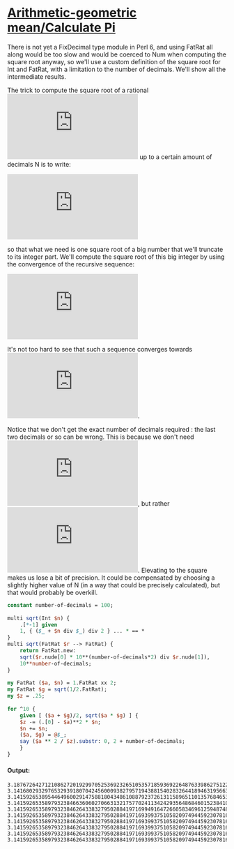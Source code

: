 [1]: http://rosettacode.org/wiki/Arithmetic-geometric_mean/Calculate_Pi

# [Arithmetic-geometric mean/Calculate Pi][1]

There is not yet a FixDecimal type module in Perl 6, and using FatRat all along would be too slow and would be coerced to Num when computing the square root anyway, so we'll use a custom definition of the square root for Int and FatRat, with a limitation to the number of decimals. We'll show all the intermediate results.



The trick to compute the square root of a rational ![image](http://rosettacode.org/mw/index.php?title=Special:MathShowImage&hash=f840899ae807a7c043751f8529403bae&mode=mathml) up to a certain amount of decimals N is to write:



![image](http://rosettacode.org/mw/index.php?title=Special:MathShowImage&hash=7e8ff6a27540ed22f0e6bd1b2f7285f1&mode=mathml)



so that what we need is one square root of a big number that we'll truncate to its integer part. We'll compute the square root of this big integer by using the convergence of the recursive sequence:



![image](http://rosettacode.org/mw/index.php?title=Special:MathShowImage&hash=2a9aefca4f9c8ffa48a812145167786e&mode=mathml)



It's not too hard to see that such a sequence converges towards ![image](http://rosettacode.org/mw/index.php?title=Special:MathShowImage&hash=f108a3d88b22ff91ddbd459b0f359bc9&mode=mathml).



Notice that we don't get the exact number of decimals required&#160;: the last two decimals or so can be wrong. This is because we don't need ![image](http://rosettacode.org/mw/index.php?title=Special:MathShowImage&hash=825b3fd5bafbc46b9a560ea9f16b21dd&mode=mathml), but rather ![image](http://rosettacode.org/mw/index.php?title=Special:MathShowImage&hash=2864884e3a76f4b27e189d49f4e6d0d1&mode=mathml). Elevating to the square makes us lose a bit of precision. It could be compensated by choosing a slightly higher value of N (in a way that could be precisely calculated), but that would probably be overkill.

```perl
constant number-of-decimals = 100;
 
multi sqrt(Int $n) {
    .[*-1] given
    1, { ($_ + $n div $_) div 2 } ... * == *
}
multi sqrt(FatRat $r --> FatRat) {
    return FatRat.new:
    sqrt($r.nude[0] * 10**(number-of-decimals*2) div $r.nude[1]),
    10**number-of-decimals;
}
 
my FatRat ($a, $n) = 1.FatRat xx 2;
my FatRat $g = sqrt(1/2.FatRat);
my $z = .25;
 
for ^10 {
    given [ ($a + $g)/2, sqrt($a * $g) ] {
	$z -= (.[0] - $a)**2 * $n;
	$n += $n;
	($a, $g) = @$_;
	say ($a ** 2 / $z).substr: 0, 2 + number-of-decimals;
    }
}
```

#### Output:
```
3.1876726427121086272019299705253692326510535718593692264876339862751228325281223301147286106601617972
3.1416802932976532939180704245600093827957194388154028326441894631956630010102553193888894275152646100
3.1415926538954464960029147588180434861088792372613115896511013576846530795030865017740975862898631567
3.1415926535897932384663606027066313217577024113424293564868460152384109486069277582680622007332762125
3.1415926535897932384626433832795028841971699491647266058346961259487480060953290058518515759317101932
3.1415926535897932384626433832795028841971693993751058209749445923078164062862089986280468522286541140
3.1415926535897932384626433832795028841971693993751058209749445923078164062862089986280348253421170668
3.1415926535897932384626433832795028841971693993751058209749445923078164062862089986280348253421170665
3.1415926535897932384626433832795028841971693993751058209749445923078164062862089986280348253421170664
3.1415926535897932384626433832795028841971693993751058209749445923078164062862089986280348253421170663
```